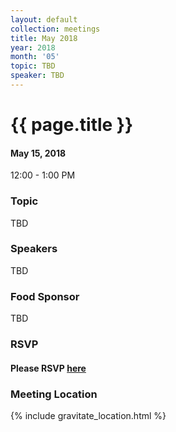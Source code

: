 ```yaml
---
layout: default
collection: meetings
title: May 2018
year: 2018
month: '05'
topic: TBD
speaker: TBD
---
```


# {{ page.title }}

#### May 15, 2018
12:00 - 1:00 PM

### Topic

TBD

### Speakers

TBD

### Food Sponsor

TBD

### RSVP

#### Please RSVP [here](https://iowaruby-may-2018.eventbrite.com)

### Meeting Location
{% include gravitate_location.html %}
